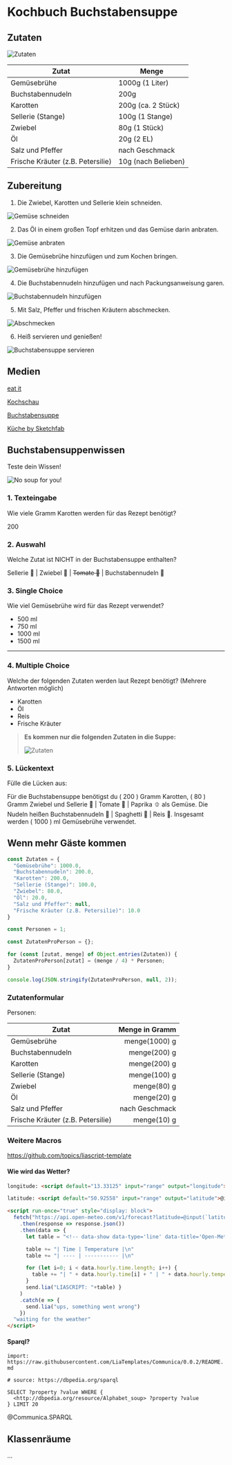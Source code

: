 <!--
author:   Your Name

email:    your@mail.org

version:  0.0.1

edit:     true

language: de

narrator: Deutsch Female

-->

# Kochbuch Buchstabensuppe

## Zutaten

![Zutaten](./media/zutaten.jpg)

| Zutat                             | Menge               |
| --------------------------------- | ------------------- |
| Gemüsebrühe                       | 1000g (1 Liter)     |
| Buchstabennudeln                  | 200g                |
| Karotten                          | 200g (ca. 2 Stück)  |
| Sellerie (Stange)                 | 100g (1 Stange)     |
| Zwiebel                           | 80g (1 Stück)       |
| Öl                                | 20g (2 EL)          |
| Salz und Pfeffer                  | nach Geschmack      |
| Frische Kräuter (z.B. Petersilie) | 10g (nach Belieben) |

## Zubereitung

1. Die Zwiebel, Karotten und Sellerie klein schneiden.

![Gemüse schneiden](./media/gemuese_schneiden.jpg)

2. Das Öl in einem großen Topf erhitzen und das Gemüse darin anbraten.

![Gemüse anbraten](./media/gemuese_anbraten.jpg)

3. Die Gemüsebrühe hinzufügen und zum Kochen bringen.

![Gemüsebrühe hinzufügen](./media/gemuesebruehe_hinzufuegen.jpg)

4. Die Buchstabennudeln hinzufügen und nach Packungsanweisung garen.

![Buchstabennudeln hinzufügen](./media/buchstabennudeln_hinzufuegen.jpg)

5. Mit Salz, Pfeffer und frischen Kräutern abschmecken.

![Abschmecken](./media/abschmecken.jpg)

6. Heiß servieren und genießen!

![Buchstabensuppe servieren](./media/buchstabensuppe_servieren.jpg)

## Medien

[eat it](https://open.spotify.com/intl-de/track/0WuYuWhLws8VahMy2zLLRJ)

[Kochschau](media/Kochschau.mp4#t=0,10)

[Buchstabensuppe](https://www.youtube.com/watch?v=V6paiDYJmOo)

[Küche by Sketchfab](https://sketchfab.com/3d-models/kitchen-model-619862462bb9471282314af19669690f "by _MetaArt Design Studio_")


## Buchstabensuppenwissen

Teste dein Wissen!

![No soup for you!](https://media1.giphy.com/media/v1.Y2lkPTc5MGI3NjExbmtmcWJ6eXB2ZjF5OHhybHR5ZXFieW1xNWVncnZiNzNhc2dlamlyeCZlcD12MV9pbnRlcm5hbF9naWZfYnlfaWQmY3Q9Zw/f60tgCAj8D07VvpT76/giphy.gif)

### 1. Texteingabe

Wie viele Gramm Karotten werden für das Rezept benötigt?

200

### 2. Auswahl

Welche Zutat ist NICHT in der Buchstabensuppe enthalten?

Sellerie 🥬 | Zwiebel 🧅 | ~~Tomate 🍅~~ | Buchstabennudeln 🍝

### 3. Single Choice

Wie viel Gemüsebrühe wird für das Rezept verwendet?

- 500 ml
- 750 ml
- 1000 ml
- 1500 ml

---

### 4. Multiple Choice

Welche der folgenden Zutaten werden laut Rezept benötigt? (Mehrere Antworten möglich)

- Karotten
- Öl
- Reis
- Frische Kräuter


> __Es kommen nur die folgenden Zutaten in die Suppe:__
>
> ![Zutaten](./media/zutaten.jpg)



### 5. Lückentext

Fülle die Lücken aus:

Für die Buchstabensuppe benötigst du ( 200 ) Gramm Karotten, ( 80 ) Gramm Zwiebel und Sellerie 🥬 | Tomate 🍅 | Paprika 🫑 als Gemüse. Die Nudeln heißen Buchstabennudeln 🍝 | Spaghetti 🍝 | Reis 🍚. Insgesamt werden ( 1000 ) ml Gemüsebrühe verwendet.


## Wenn mehr Gäste kommen

``` javascript
const Zutaten = {
  "Gemüsebrühe": 1000.0,
  "Buchstabennudeln": 200.0,
  "Karotten": 200.0,
  "Sellerie (Stange)": 100.0,
  "Zwiebel": 80.0,
  "Öl": 20.0,
  "Salz und Pfeffer": null,
  "Frische Kräuter (z.B. Petersilie)": 10.0
}

const Personen = 1;

const ZutatenProPerson = {};

for (const [zutat, menge] of Object.entries(Zutaten)) {
  ZutatenProPerson[zutat] = (menge / 4) * Personen;
}

console.log(JSON.stringify(ZutatenProPerson, null, 2));
```



### Zutatenformular
<!--

@mengen
<script default="@0">
const Personen = @input(`personen`);
const Menge = @0 / 4;

Menge * Personen * Math.random();
</script>
@end

-->

Personen:
<script input="range" value="1" min="1" default="1" output="personen">
@input
</script>


| Zutat                             | Menge in Gramm |
| --------------------------------- | -------------: |
| Gemüsebrühe                       |  menge(1000) g |
| Buchstabennudeln                  |   menge(200) g |
| Karotten                          |   menge(200) g |
| Sellerie (Stange)                 |   menge(100) g |
| Zwiebel                           |    menge(80) g |
| Öl                                |    menge(20) g |
| Salz und Pfeffer                  | nach Geschmack |
| Frische Kräuter (z.B. Petersilie) |    menge(10) g |


### Weitere Macros

https://github.com/topics/liascript-template

#### Wie wird das Wetter?

``` html
longitude: <script default="13.33125" input="range" output="longitude">@input</script>

latitude: <script default="50.92558" input="range" output="latitude">@input</script>

<script run-once="true" style="display: block">
  fetch("https://api.open-meteo.com/v1/forecast?latitude=@input(`latitude`)&longitude=@input(`longitude`)&hourly=temperature_2m")
    .then(response => response.json())
    .then(data => {
      let table = "<!-- data-show data-type='line' data-title='Open-Meteo Weather API' -->\n"

      table += "| Time | Temperature |\n"
      table += "| ---- | ----------- |\n"

      for (let i=0; i < data.hourly.time.length; i++) {
        table += "| " + data.hourly.time[i] + " | " + data.hourly.temperature_2m[i] + " |\n"
      }
      send.lia("LIASCRIPT: "+table) }
    )
    .catch(e => {
      send.lia("ups, something went wrong")
    })
  "waiting for the weather"
</script>
```

#### Sparql?

`import: https://raw.githubusercontent.com/LiaTemplates/Communica/0.0.2/README.md`

```sparql
# source: https://dbpedia.org/sparql

SELECT ?property ?value WHERE {
  <http://dbpedia.org/resource/Alphabet_soup> ?property ?value
} LIMIT 20
```
@Communica.SPARQL


## Klassenräume

...